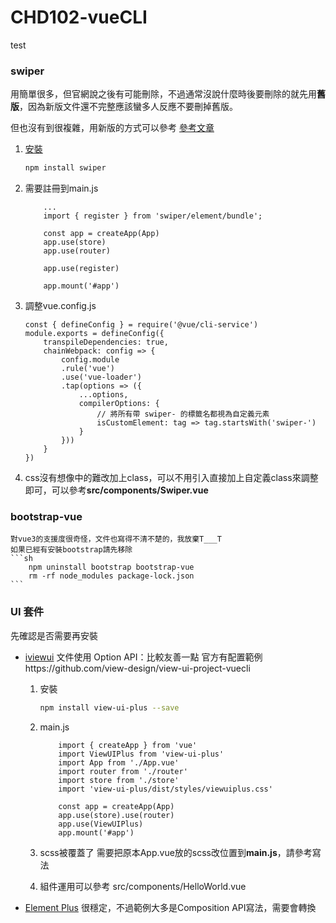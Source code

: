 # CHD102-vueCLI

test

### swiper
用[](https://swiperjs.com/vue)簡單很多，但官網說之後有可能刪除，不過通常沒說什麼時後要刪除的就先用**舊版**，因為新版文件還不完整應該蠻多人反應不要刪掉舊版。

但也沒有到很複雜，用新版的方式可以參考
[參考文章](https://ithelp.ithome.com.tw/articles/10311890)

1. [安裝](https://swiperjs.com/get-started)
    ```sh
    npm install swiper
    ```
2. 需要註冊到main.js
    ```
        ...
        import { register } from 'swiper/element/bundle';

        const app = createApp(App)
        app.use(store)
        app.use(router)

        app.use(register)

        app.mount('#app')
    ```
3. 調整vue.config.js

    ```
    const { defineConfig } = require('@vue/cli-service')
    module.exports = defineConfig({
        transpileDependencies: true,
        chainWebpack: config => {
            config.module
            .rule('vue')
            .use('vue-loader')
            .tap(options => ({
                ...options,
                compilerOptions: {
                    // 將所有帶 swiper- 的標籤名都視為自定義元素
                    isCustomElement: tag => tag.startsWith('swiper-')
                }
            }))
        }
    })
    ```
4. css沒有想像中的難改加上class，可以不用引入直接加上自定義class來調整即可，可以參考**src/components/Swiper.vue**


### bootstrap-vue
    對vue3的支援度很奇怪，文件也寫得不清不楚的，我放棄T___T
    如果已經有安裝bootstrap請先移除
    ```sh
        npm uninstall bootstrap bootstrap-vue
        rm -rf node_modules package-lock.json
    ```
### UI 套件
先確認是否需要再安裝

- [iviewui](https://www.iviewui.com/view-ui-plus/guide/install)
    文件使用 Option API：比較友善一點
    官方有配置範例https://github.com/view-design/view-ui-project-vuecli
    
    1. 安裝
        ```sh
        npm install view-ui-plus --save
        ```
    2. main.js
        ```
            import { createApp } from 'vue'
            import ViewUIPlus from 'view-ui-plus'
            import App from './App.vue'
            import router from './router'
            import store from './store'
            import 'view-ui-plus/dist/styles/viewuiplus.css'

            const app = createApp(App)
            app.use(store).use(router)
            app.use(ViewUIPlus)
            app.mount('#app')
        ```
    3. scss被覆蓋了
        需要把原本App.vue放的scss改位置到**main.js**，請參考寫法
        
    4. 組件運用可以參考
         src/components/HelloWorld.vue

- [Element Plus](https://element-plus.org/)
    很穩定，不過範例大多是Composition API寫法，需要會轉換


